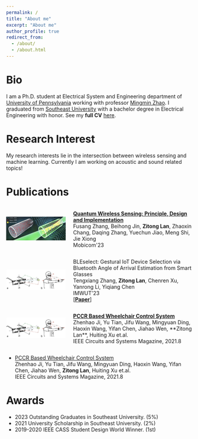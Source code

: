 ```yaml
---
permalink: /
title: "About me"
excerpt: "About me"
author_profile: true
redirect_from: 
  - /about/
  - /about.html
---
```


Bio
====
I am a Ph.D. student at Electrical System and Engineering department of [University of Pennsylvania](https://www.seas.upenn.edu/) working with professor [Mingmin Zhao](https://www.cis.upenn.edu/~mingminz/). I graduated from [Southeast University](https://www.seu.edu.cn/) with a bachelor degree in Electrical Engineering with honor. See my **full CV** [here](http://zitonglan.github.io/files/cv.pdf).


Research Interest
=====
My research interests lie in the intersection between wireless sensing and machine learning. Currently I am working on acoustic and sound related topics!

Publications
=====


<div style="display: flex; align-items: center;">
  <div style="flex: 1;">
    <img src="../images/quantum.png" alt="Quantum Wireless Sensing" style="max-width: 100%; height: auto;">
  </div>
  <div style="flex: 2; padding-left: 20px;">
    <p>
      <strong><a href="http://zitonglan.github.io/files/quantum.pdf">Quantum Wireless Sensing: Principle, Design and Implementation</a></strong><br>
      Fusang Zhang, Beihong Jin, <strong>Zitong Lan</strong>, Zhaoxin Chang, Daqing Zhang, Yuechun Jiao, Meng Shi, Jie Xiong<br>
      Mobicom'23
    </p>
  </div>
</div>


<div style="display: flex; align-items: center;">
  <div style="flex: 1;">
    <img src="../images/bleselect.png" alt="BLEselect" style="max-width: 100%; height: auto;">
  </div>
  <div style="flex: 2; padding-left: 20px;">
    <p>
      BLEselect: Gestural IoT Device Selection via Bluetooth Angle of Arrival Estimation from Smart Glasses<br>
      Tengxiang Zhang, <strong>Zitong Lan</strong>, Chenren Xu, Yanrong Li, Yiqiang Chen<br>
      IMWUT'23 <br> 
      [<strong><a href="http://zitonglan.github.io/files/BLEselect.pdf">Paper</a></strong>]
    </p>
  </div>
</div>


<div style="display: flex; align-items: center;">
  <div style="flex: 1;">
    <img src="../images/bleselect.png" alt="BLEselect" style="max-width: 100%; height: auto;">
  </div>
  <div style="flex: 2; padding-left: 20px;">
    <p>
      <strong><a href="http://zitonglan.github.io/files/pccr.pdf">PCCR Based Wheelchair Control System</a></strong><br>
      Zhenhao Ji, Yu Tian, Jifu Wang, Mingyuan Ding, Haoxin Wang, Yifan Chen, Jiahao Wen, **Zitong Lan**, Huiting Xu et.al.<br> 
      IEEE Circuits and Systems Magazine, 2021.8
    </p>
  </div>
</div>


* [PCCR Based Wheelchair Control System]()<br>
  Zhenhao Ji, Yu Tian, Jifu Wang, Mingyuan Ding, Haoxin Wang, Yifan Chen, Jiahao Wen, **Zitong Lan**, Huiting Xu et.al.<br> 
  IEEE Circuits and Systems Magazine, 2021.8


<!-- Research experience
======
* Umass Amherst -- Aug. 2022 - Now<br>
  Research Topics: Wireless Sensing, Signal Processing<br>
  Supervisor: Prof. Jie Xiong & Prof. Fusang Zhang

* University of California, Los Angeles -- Oct. 2022 - Jan. 2023<br>
  Research Topics: Intermittent Computing, Arduino Development<br>
  Supervisor: Prof. Yang Zhang

* Institute of Computing Technology, CAS --  Apr. 2021 - Aug. 2022<br>
  Research Topics: Bluetooth Low Energy, Direction Finding, Ubiquitous Computing<br>
  Supervisor: Prof. Tengxiang Zhang -->

Awards
=====
* 2023 Outstanding Graduates in Southeast University. (5%)
* 2021 University Scholarship in Southeast University. (2%)
* 2019-2020 IEEE CASS Student Design World Winner. (1st)